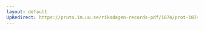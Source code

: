 ```yaml
---
layout: default
UpRedirect: https://pruto.im.uu.se/riksdagen-records-pdf/1874/prot-1874--ak--302/prot-1874--ak--302_004.pdf
---
```

